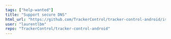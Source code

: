 ```yaml
---
tags: ["help-wanted"]
title: "Support secure DNS"
html_url: "https://github.com/TrackerControl/tracker-control-android/issues/201"
user: "laurentlbm"
repo: "TrackerControl/tracker-control-android"
---
```


